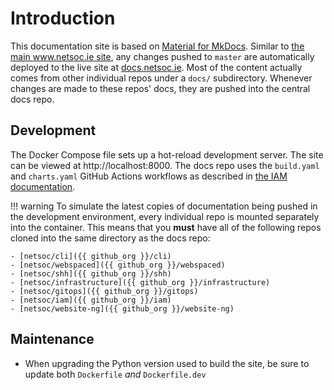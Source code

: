 # Introduction

This documentation site is based on [Material for MkDocs](https://squidfunk.github.io/mkdocs-material/). Similar to
[the main www.netsoc.ie site](../website/), any changes pushed to `master` are automatically deployed to the live site
at [docs.netsoc.ie](/). Most of the content actually comes from other individual repos under a `docs/` subdirectory.
Whenever changes are made to these repos' docs, they are pushed into the central docs repo.

## Development

The Docker Compose file sets up a hot-reload development server. The site can be viewed at http://localhost:8000. The
docs repo uses the `build.yaml` and `charts.yaml` GitHub Actions workflows as described in
[the IAM documentation](../iam/development/#github-actions).

!!! warning
    To simulate the latest copies of documentation being pushed in the development environment, every individual repo is
    mounted separately into the container. This means that you **must** have all of the following repos cloned into the
    same directory as the docs repo:

    - [netsoc/cli]({{ github_org }}/cli)
    - [netsoc/webspaced]({{ github_org }}/webspaced)
    - [netsoc/shh]({{ github_org }}/shh)
    - [netsoc/infrastructure]({{ github_org }}/infrastructure)
    - [netsoc/gitops]({{ github_org }}/gitops)
    - [netsoc/iam]({{ github_org }}/iam)
    - [netsoc/website-ng]({{ github_org }}/website-ng)

## Maintenance

- When upgrading the Python version used to build the site, be sure to update both `Dockerfile` _and_ `Dockerfile.dev`
